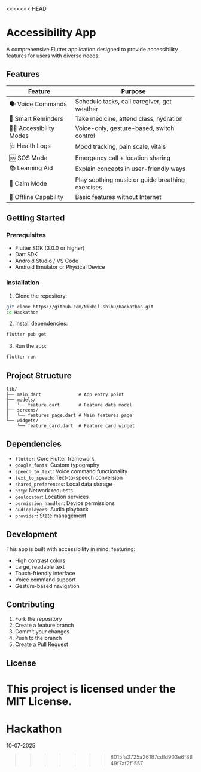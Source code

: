 <<<<<<< HEAD
# Accessibility App

A comprehensive Flutter application designed to provide accessibility features for users with diverse needs.

## Features

| Feature                   | Purpose                                          |
| ------------------------- | ------------------------------------------------ |
| 🗣 Voice Commands        | Schedule tasks, call caregiver, get weather      |
| 🧠 Smart Reminders        | Take medicine, attend class, hydration           |
| 🧑‍🦽 Accessibility Modes | Voice-only, gesture-based, switch control        |
| 🩺 Health Logs            | Mood tracking, pain scale, vitals                |
| 🆘 SOS Mode               | Emergency call + location sharing                |
| 📚 Learning Aid           | Explain concepts in user-friendly ways           |
| 🧘 Calm Mode              | Play soothing music or guide breathing exercises |
| 🔄 Offline Capability     | Basic features without Internet                  |

## Getting Started

### Prerequisites

- Flutter SDK (3.0.0 or higher)
- Dart SDK
- Android Studio / VS Code
- Android Emulator or Physical Device

### Installation

1. Clone the repository:
```bash
git clone https://github.com/Nikhil-shibu/Hackathon.git
cd Hackathon
```

2. Install dependencies:
```bash
flutter pub get
```

3. Run the app:
```bash
flutter run
```

## Project Structure

```
lib/
├── main.dart              # App entry point
├── models/
│   └── feature.dart       # Feature data model
├── screens/
│   └── features_page.dart # Main features page
└── widgets/
    └── feature_card.dart  # Feature card widget
```

## Dependencies

- `flutter`: Core Flutter framework
- `google_fonts`: Custom typography
- `speech_to_text`: Voice command functionality
- `text_to_speech`: Text-to-speech conversion
- `shared_preferences`: Local data storage
- `http`: Network requests
- `geolocator`: Location services
- `permission_handler`: Device permissions
- `audioplayers`: Audio playback
- `provider`: State management

## Development

This app is built with accessibility in mind, featuring:
- High contrast colors
- Large, readable text
- Touch-friendly interface
- Voice command support
- Gesture-based navigation

## Contributing

1. Fork the repository
2. Create a feature branch
3. Commit your changes
4. Push to the branch
5. Create a Pull Request

## License

This project is licensed under the MIT License. 
=======
# Hackathon
10-07-2025
>>>>>>> 8015fa3725a26187cdfd903e6f8849f7af2f1557
